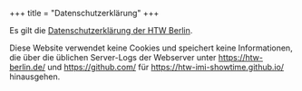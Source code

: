 +++
title = "Datenschutzerklärung"
+++

Es gilt die [Datenschutzerklärung der HTW Berlin](https://www.htw-berlin.de/datenschutz/).

Diese Website verwendet keine Cookies und speichert keine Informationen, die über die üblichen Server-Logs der Webserver unter https://htw-berlin.de/ und https://github.com/ für https://htw-imi-showtime.github.io/ hinausgehen.
